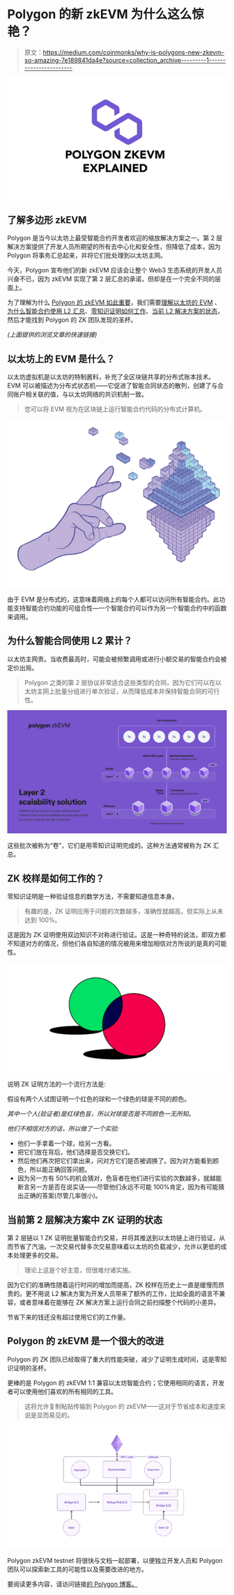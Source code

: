 # Polygon 的新 zkEVM 为什么这么惊艳？

> 原文：<https://medium.com/coinmonks/why-is-polygons-new-zkevm-so-amazing-7e189841da4e?source=collection_archive---------1----------------------->

![](img/645044f044e16ebbf320b598adfc52c6.png)

## 了解多边形 zkEVM

Polygon 是当今以太坊上最受智能合约开发者欢迎的缩放解决方案之一。第 2 层解决方案提供了开发人员所期望的所有去中心化和安全性，但降低了成本，因为 Polygon 将事务汇总起来，并将它们批处理到以太坊主网。

今天，Polygon 宣布他们的新 zkEVM 应该会让整个 Web3 生态系统的开发人员兴奋不已，因为 zkEVM 实现了第 2 层汇总的承诺，但却是在一个完全不同的层面上。

为了理解为什么 [Polygon 的 zkEVM 如此重要](#271f)，我们需要[理解以太坊的 EVM](#d722) 、[为什么智能合约使用 L2 汇总](#6ffb)、[零知识证明如何工作](#eb5b)、[当前 L2 解决方案的状态](#296d)，然后才能找到 Polygon 的 ZK 团队发现的圣杯。

*(上面提供的浏览文章的快速链接)*

## 以太坊上的 EVM 是什么？

以太坊虚拟机是以太坊的特制酱料，补充了全区块链共享的分布式账本技术。EVM 可以被描述为分布式状态机——它促进了智能合同状态的散列，创建了与合同账户相关联的值，与以太坊网络的共识机制一致。

> 您可以将 EVM 视为在区块链上运行智能合约代码的分布式计算机。

![](img/b9093a57e485d3de3e8fe7f3a1fb6362.png)

由于 EVM 是分布式的，这意味着网络上的每个人都可以访问所有智能合约。此功能支持智能合约功能的可组合性—一个智能合约可以作为另一个智能合约中的函数来调用。

## 为什么智能合同使用 L2 累计？

以太坊主网贵。当收费最高时，可能会被频繁调用或进行小额交易的智能合约会被定价出局。

> Polygon 之类的第 2 层协议非常适合这些类型的合同，因为它们可以在以太坊主网上批量分组进行单次验证，从而降低成本并保持智能合同的可行性。

![](img/838aa3568c99ee672ecfa2afd8926bc8.png)

这些批次被称为“卷”，它们是用零知识证明完成的。这种方法通常被称为 ZK 汇总。

## ZK 校样是如何工作的？

零知识证明是一种验证信息的数学方法，不需要知道信息本身。

> 有趣的是，ZK 证明应用于问题的次数越多，准确性就越高，但实际上从未达到 100%。

这是因为 ZK 证明使用双边知识不对称进行验证。这是一种奇特的说法，即双方都不知道对方的情况，但他们各自知道的情况被用来增加相信对方所说的是真的可能性。

![](img/1bd2956739b049b3aeb68cc81cfcf0ed.png)

说明 ZK 证明方法的一个流行方法是:

假设有两个人试图证明一个红色的球和一个绿色的球是不同的颜色。

*其中一个人(验证者)是红绿色盲，所以对球是否是不同颜色一无所知。*

*他们不相信对方的话，所以做了一个实验:*

*   他们一手拿着一个球，给另一方看。
*   把它们放在背后，他们选择是否交换它们。
*   然后他们再次把它们拿出来，问对方它们是否被调换了。因为对方能看到颜色，所以能正确回答问题。
*   因为另一方有 50%的机会猜对，色盲者在他们进行实验的次数越多，就越能断言另一方是否在说实话——尽管他们永远不可能 100%肯定，因为有可能猜出正确的答案(尽管几率很小)。

## 当前第 2 层解决方案中 ZK 证明的状态

第 2 层链以 1 ZK 证明批量智能合约交易，并将其推送到以太坊链上进行验证，从而节省了汽油。一次交易代替多次交易意味着以太坊的负载减少，允许以更低的成本处理更多的交易。

> 理论上这是个好主意，但很难付诸实施。

因为它们的准确性随着运行时间的增加而提高，ZK 校样在历史上一直是缓慢而昂贵的。更不用说 L2 解决方案为开发人员带来了额外的工作，比如全面的语言不兼容，或者意味着在能够在 ZK 解决方案上运行合同之前扫描整个代码的小差异。

节省下来的钱还没有超过使用它们的工作量。

## Polygon 的 zkEVM 是一个很大的改进

Polygon 的 ZK 团队已经取得了重大的性能突破，减少了证明生成时间，这是零知识证明的圣杯。

更棒的是 Polygon 的 zkEVM 1:1 兼容以太坊智能合约；它使用相同的语言，开发者可以使用他们喜欢的所有相同的工具。

> 这将允许复制粘贴传输到 Polygon 的 zkEVM——这对于节省成本和速度来说是显而易见的。

![](img/5776caa14351a104ddc414bcb1743676.png)

Polygon zkEVM testnet 将很快与文档一起部署，以便独立开发人员和 Polygon 团队可以探索新工具的可能性以及需要改进的地方。

要阅读更多内容，请访问链接[的 Polygon 博客。](https://blog.polygon.technology/the-future-is-now-for-ethereum-scaling-introducing-polygon-zkevm/)